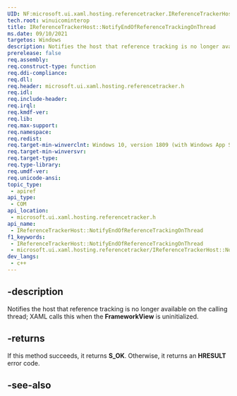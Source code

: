 ```yaml
---
UID: NF:microsoft.ui.xaml.hosting.referencetracker.IReferenceTrackerHost.NotifyEndOfReferenceTrackingOnThread
tech.root: winuicominterop
title: IReferenceTrackerHost::NotifyEndOfReferenceTrackingOnThread
ms.date: 09/10/2021
targetos: Windows
description: Notifies the host that reference tracking is no longer available on the calling thread; XAML calls this when the **FrameworkView** is uninitialized.
prerelease: false
req.assembly: 
req.construct-type: function
req.ddi-compliance: 
req.dll: 
req.header: microsoft.ui.xaml.hosting.referencetracker.h
req.idl: 
req.include-header: 
req.irql: 
req.kmdf-ver: 
req.lib: 
req.max-support: 
req.namespace: 
req.redist: 
req.target-min-winverclnt: Windows 10, version 1809 (with Windows App SDK 0.5 or later)
req.target-min-winversvr: 
req.target-type: 
req.type-library: 
req.umdf-ver: 
req.unicode-ansi: 
topic_type:
 - apiref
api_type:
 - COM
api_location:
 - microsoft.ui.xaml.hosting.referencetracker.h
api_name:
 - IReferenceTrackerHost::NotifyEndOfReferenceTrackingOnThread
f1_keywords:
 - IReferenceTrackerHost::NotifyEndOfReferenceTrackingOnThread
 - microsoft.ui.xaml.hosting.referencetracker/IReferenceTrackerHost::NotifyEndOfReferenceTrackingOnThread
dev_langs:
 - c++
---
```


## -description

Notifies the host that reference tracking is no longer available on the calling thread; XAML calls this when the **FrameworkView** is uninitialized.

## -returns

If this method succeeds, it returns **S_OK**. Otherwise, it returns an **HRESULT** error code.

## -see-also
